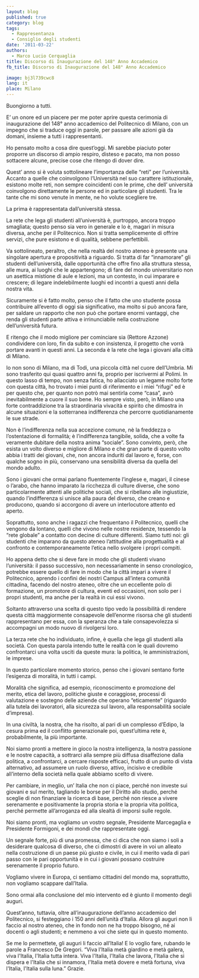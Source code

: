 ```yaml
---
layout: blog
published: true
category: blog
tags:
  - Rappresentanza
  - Consiglio degli studenti
date: '2011-03-22'
authors:
  - Marco Lucio Cerquaglia
title: Discorso di Inaugurazione del 148° Anno Accademico
fb_title: Discorso di Inaugurazione del 148° Anno Accademico

image: bj3l739cwc8
lang: it
place: Milano
---
```


Buongiorno a tutti.

E’ un onore ed un piacere per me poter aprire questa cerimonia di inaugurazione del 148° anno accademico del Politecnico di Milano, con un impegno che si traduce oggi in parole, per passare alle azioni già da domani, insieme a tutti i rappresentanti.

Ho pensato molto a cosa dire quest’oggi. Mi sarebbe piaciuto poter proporre un discorso di ampio respiro, disteso e pacato, ma non posso sottacere alcune, precise cose che ritengo di dover dire.

Quest’ anno si è voluta sottolineare l’importanza delle “reti” per l’università. Accanto a quelle che coinvolgono l’Università nel suo carattere istituzionale, esistono molte reti, non sempre coincidenti con le prime, che dell’ università coinvolgono direttamente le persone ed in particolare gli studenti. Tra le tante che mi sono venute in mente, ne ho volute scegliere tre.

La prima è rappresentata dall’università stessa.

La rete che lega gli studenti all’università è, purtroppo, ancora troppo smagliata; questo penso sia vero in generale e lo è, magari in misura diversa, anche per il Politecnico. Non si tratta semplicemente di offrire servizi, che pure esistono e di qualità, sebbene perfettibili.

Va sottolineato, peraltro, che nella realtà del nostro ateneo è presente una singolare apertura e propositività a riguardo. Si tratta di far “innamorare” gli studenti dell’università, dalle opportunità che offre fino alla struttura stessa, alle mura, ai luoghi che le appartengono; di fare del mondo universitario non un asettica mistione di aule e lezioni, ma un contesto, in cui imparare e crescere; di legare indelebilmente luoghi ed incontri a questi anni della nostra vita.

Sicuramente si è fatto molto, penso che il fatto che uno studente possa contribuire all’evento di oggi sia significativo, ma molto si può ancora fare, per saldare un rapporto che non può che portare enormi vantaggi, che renda gli studenti parte attiva e irrinunciabile nella costruzione dell’università futura.

E ritengo che il modo migliore per cominciare sia (Rettore Azzone) condividere con loro, fin da subito e con insistenza, il progetto che vorrà portare avanti in questi anni. La seconda è la rete che lega i giovani alla città di Milano.

Io non sono di Milano, ma di Todi, una piccola città nel cuore dell’Umbria. Mi sono trasferito qui quasi quattro anni fa, proprio per iscrivermi al Polimi. In questo lasso di tempo, non senza fatica, ho allacciato un legame molto forte con questa città, ho trovato i miei punti di riferimento e i miei “rifugi” ed è per questo che, per quanto non potrò mai sentirla come “casa”, avrò inevitabilmente a cuore il suo bene. Ho sempre visto, però, in Milano una forte contraddizione tra la straordinaria vivacità e spirito che dimostra in alcune situazioni e la sotterranea indifferenza che percorre quotidianamente le sue strade.

Non è l’indifferenza nella sua accezione comune, nè la freddezza o l’ostentazione di formalità; è l’indifferenza tangibile, solida, che a volte fa veramente dubitare della nostra anima “sociale”. Sono convinto, però, che esista un volto diverso e migliore di Milano e che gran parte di questo volto abbia i tratti dei giovani, che, non ancora induriti dal lavoro e, forse, con qualche sogno in più, conservano una sensibilità diversa da quella del mondo adulto.

Sono i giovani che ormai parlano fluentemente l’inglese e, magari, il cinese o l’arabo, che hanno imparato la ricchezza di culture diverse, che sono particolarmente attenti alle politiche sociali, che si ribellano alle ingiustizie, quando l’indifferenza si unisce alla paura del diverso, che creano e producono, quando si accorgono di avere un interlocutore attento ed aperto.

Soprattutto, sono anche i ragazzi che frequentano il Politecnico, quelli che vengono da lontano, quelli che vivono nelle nostre residenze, tessendo la “rete globale” a contatto con decine di culture differenti. Siamo tutti noi: gli studenti che imparano da questo ateneo l’attitudine alla progettualità e al confronto e contemporaneamente l’etica nello svolgere i propri compiti.

Ho appena detto che si deve fare in modo che gli studenti vivano l’università: il passo successivo, non necessariamente in senso cronologico, potrebbe essere quello di fare in modo che la città impari a vivere il Politecnico, aprendo i confini dei nostri Campus all’intera comunità cittadina, facendo del nostro ateneo, oltre che un eccellente polo di formazione, un promotore di cultura, eventi ed occasioni, non solo per i propri studenti, ma anche per la realtà in cui essi vivono.

Soltanto attraverso una scelta di questo tipo vedo la possibilità di rendere questa città maggiormente consapevole dell’enorme risorsa che gli studenti rappresentano per essa, con la speranza che a tale consapevolezza si accompagni un modo nuovo di rivolgersi loro.

La terza rete che ho individuato, infine, è quella che lega gli studenti alla società. Con questa parola intendo tutte le realtà con le quali dovremo confrontarci una volta usciti da queste mura: la politica, le amministrazioni, le imprese.

In questo particolare momento storico, penso che i giovani sentano forte l’esigenza di moralità, in tutti i campi.

Moralità che significa, ad esempio, riconoscimento e promozione del merito, etica del lavoro, politiche giuste e coraggiose, processi di valutazione e sostegno delle aziende che operano “eticamente” (riguardo alla tutela dei lavoratori, alla sicurezza sul lavoro, alla responsabilità sociale d’impresa).

In una civiltà, la nostra, che ha risolto, al pari di un complesso d’Edipo, la cesura prima ed il conflitto generazionale poi, quest’ultima rete è, probabilmente, la più importante.

Noi siamo pronti a mettere in gioco la nostra intelligenza, la nostra passione e le nostre capacità, a sottrarci alla sempre più diffusa disaffezione dalla politica, a confrontarci, a cercare risposte efficaci, frutto di un punto di vista alternativo, ad assumere un ruolo diverso, attivo, incisivo e credibile all’interno della società nella quale abbiamo scelto di vivere.

Per cambiare, in meglio, un’ Italia che non ci piace, perché non investe sui giovani e sul merito, tagliando le borse per il Diritto allo studio, perché sceglie di non finanziare la ricerca di base, perché non riesce a vivere serenamente e positivamente la propria storia e la propria vita politica, perché permette all’arroganza ed alla slealtà di imporsi sulle regole.

Noi siamo pronti, ma vogliamo un vostro segnale, Presidente Marcegaglia e Presidente Formigoni, e dei mondi che rappresentate oggi.

Un segnale forte, più di una promessa, che ci dica che non siamo i soli a desiderare qualcosa di diverso, che ci dimostri di avere in voi un alleato nella costruzione di un paese più giusto e civile, in cui il merito vada di pari passo con le pari opportunità e in cui i giovani possano costruire serenamente il proprio futuro.

Vogliamo vivere in Europa, ci sentiamo cittadini del mondo ma, soprattutto, non vogliamo scappare dall’Italia.

Sono ormai alla conclusione del mio intervento ed è giunto il momento degli auguri.

Quest’anno, tuttavia, oltre all’inaugurazione dell’anno accademico del Politecnico, si festeggiano i 150 anni dell’unità d’Italia. Allora gli auguri non li faccio al nostro ateneo, che in fondo non ne ha troppo bisogno, né ai docenti o agli studenti; e nemmeno a voi che siete qui in questo momento.

Se me lo permettete, gli auguri li faccio all’Italia! E lo voglio fare, rubando le parole a Francesco De Gregori. “Viva l’Italia metà giardino e metà galera, viva l'Italia, l'Italia tutta intera. Viva l'Italia, l'Italia che lavora, l'Italia che si dispera e l'Italia che si innamora, l'Italia metà dovere e metà fortuna, viva l'Italia, l'Italia sulla luna.” Grazie.
